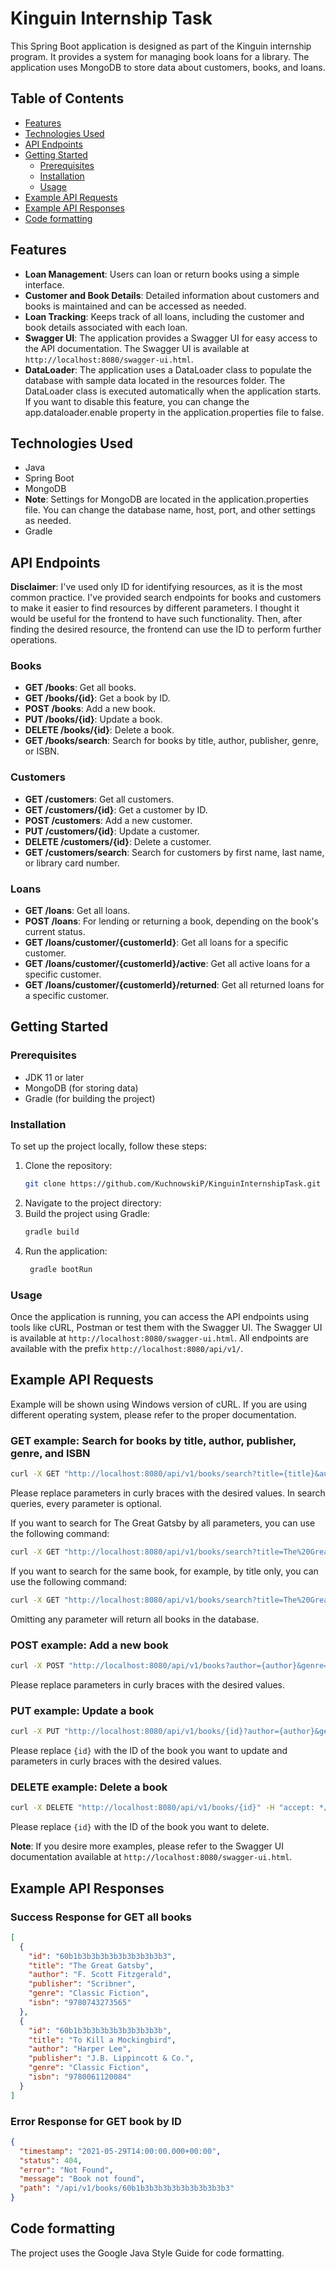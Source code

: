 # Kinguin Internship Task
This Spring Boot application is designed as part of the Kinguin internship program. It provides a system for managing book loans for a library. The application uses MongoDB to store data about customers, books, and loans.

## Table of Contents
- [Features](#features)
- [Technologies Used](#technologies-used)
- [API Endpoints](#api-endpoints)
- [Getting Started](#getting-started)
  - [Prerequisites](#prerequisites)
  - [Installation](#installation)
  - [Usage](#usage)
- [Example API Requests](#example-api-requests)
- [Example API Responses](#example-api-responses)
- [Code formatting](#code-formatting)


## Features
- **Loan Management**: Users can loan or return books using a simple interface.
- **Customer and Book Details**: Detailed information about customers and books is maintained and can be accessed as needed.
- **Loan Tracking**: Keeps track of all loans, including the customer and book details associated with each loan.
- **Swagger UI**: The application provides a Swagger UI for easy access to the API documentation. The Swagger UI is available at `http://localhost:8080/swagger-ui.html`.
- **DataLoader**: The application uses a DataLoader class to populate the database with sample data located in the resources folder. The DataLoader class is executed automatically when the application starts. If you want to disable this feature, you can change the app.dataloader.enable property in the application.properties file to false.

## Technologies Used
- Java
- Spring Boot
- MongoDB
 - **Note**: Settings for MongoDB are located in the application.properties file. You can change the database name, host, port, and other settings as needed.
- Gradle

## API Endpoints
**Disclaimer**: I've used only ID for identifying resources, as it is the most common practice. I've provided search endpoints for books and customers to make it easier to find resources by different parameters. I thought it would be useful for the frontend to have such functionality. Then, after finding the desired resource, the frontend can use the ID to perform further operations.
### Books
- **GET /books**: Get all books.
- **GET /books/{id}**: Get a book by ID.
- **POST /books**: Add a new book.
- **PUT /books/{id}**: Update a book.
- **DELETE /books/{id}**: Delete a book.
- **GET /books/search**: Search for books by title, author, publisher, genre, or ISBN.

### Customers
- **GET /customers**: Get all customers.
- **GET /customers/{id}**: Get a customer by ID.
- **POST /customers**: Add a new customer.
- **PUT /customers/{id}**: Update a customer.
- **DELETE /customers/{id}**: Delete a customer.
- **GET /customers/search**: Search for customers by first name, last name, or library card number.

### Loans
- **GET /loans**: Get all loans.
- **POST /loans**: For lending or returning a book, depending on the book's current status.
- **GET /loans/customer/{customerId}**: Get all loans for a specific customer.
- **GET /loans/customer/{customerId}/active**: Get all active loans for a specific customer.
- **GET /loans/customer/{customerId}/returned**: Get all returned loans for a specific customer.

## Getting Started

### Prerequisites
- JDK 11 or later
- MongoDB (for storing data)
- Gradle (for building the project)

### Installation
To set up the project locally, follow these steps:

1. Clone the repository:
   ```sh
   git clone https://github.com/KuchnowskiP/KinguinInternshipTask.git
    ```
2. Navigate to the project directory:
3. Build the project using Gradle:
   ```sh
   gradle build
   ```
4. Run the application:
   ```sh
    gradle bootRun
    ```
   
### Usage
Once the application is running, you can access the API endpoints using tools like cURL, Postman or test them with the Swagger UI. The Swagger UI is available at `http://localhost:8080/swagger-ui.html`.
All endpoints are available with the prefix `http://localhost:8080/api/v1/`.

## Example API Requests

Example will be shown using Windows version of cURL. If you are using different operating system, please refer to the proper documentation.

### GET example: Search for books by title, author, publisher, genre, and ISBN
```sh
curl -X GET "http://localhost:8080/api/v1/books/search?title={title}&author={author}&publisher={publisher}&genre={genre}&isbn={isbn}" -H "accept: application/json"
```

Please replace parameters in curly braces with the desired values. 
In search queries, every parameter is optional.

If you want to search for The Great Gatsby by all parameters, you can use the following command:

```sh
curl -X GET "http://localhost:8080/api/v1/books/search?title=The%20Great%20Gatsby&author=F.%20Scott%20Fitzgerald&publisher=Scribner&genre=Classic%20Fiction&isbn=9780743273565" -H "accept: application/json"
```

If you want to search for the same book, for example, by title only, you can use the following command:
```sh
curl -X GET "http://localhost:8080/api/v1/books/search?title=The%20Great%20Gatsby" -H "accept: application/json"
```

Omitting any parameter will return all books in the database.

### POST example: Add a new book
```sh
curl -X POST "http://localhost:8080/api/v1/books?author={author}&genre={genre}&isbn={isbn}&publisher={publisher}&title={title}" -H "accept: */*"
```

Please replace parameters in curly braces with the desired values.

### PUT example: Update a book
```sh
curl -X PUT "http://localhost:8080/api/v1/books/{id}?author={author}&genre={genre}&isbn={isbn}&publisher={publisher}&title={title}" -H "accept: */*"
```

Please replace `{id}` with the ID of the book you want to update and parameters in curly braces with the desired values.

### DELETE example: Delete a book
```sh
curl -X DELETE "http://localhost:8080/api/v1/books/{id}" -H "accept: */*"
```

Please replace `{id}` with the ID of the book you want to delete.

**Note**: If you desire more examples, please refer to the Swagger UI documentation available at `http://localhost:8080/swagger-ui.html`.

## Example API Responses
### Success Response for GET all books
```json
[
  {
    "id": "60b1b3b3b3b3b3b3b3b3b3b3",
    "title": "The Great Gatsby",
    "author": "F. Scott Fitzgerald",
    "publisher": "Scribner",
    "genre": "Classic Fiction",
    "isbn": "9780743273565"
  },
  {
    "id": "60b1b3b3b3b3b3b3b3b3b3b",
    "title": "To Kill a Mockingbird",
    "author": "Harper Lee",
    "publisher": "J.B. Lippincott & Co.",
    "genre": "Classic Fiction",
    "isbn": "9780061120084"
  }
]
```


### Error Response for GET book by ID
```json
{
  "timestamp": "2021-05-29T14:00:00.000+00:00",
  "status": 404,
  "error": "Not Found",
  "message": "Book not found",
  "path": "/api/v1/books/60b1b3b3b3b3b3b3b3b3b3b3"
}
```

## Code formatting
The project uses the Google Java Style Guide for code formatting.
